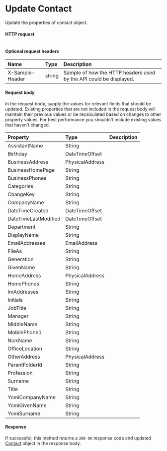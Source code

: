# Update Contact

Update the properties of contact object.
#### HTTP request
<!-- { "blockType": "ignored" } -->
```http

```

#### Optional request headers
| Name       | Type | Description|
|:-----------|:------|:----------|
| X-Sample-Header  | string  | Sample of how the HTTP headers used by the API could be displayed.|

#### Request body
In the request body, supply the values for relevant fields that should be updated. Existing properties that are not included in the request body will maintain their previous values or be recalculated based on changes to other property values. For best performance you shouldn't include existing values that haven't changed.

| Property	   | Type	|Description|
|:---------------|:--------|:----------|
|AssistantName|String||
|Birthday|DateTimeOffset||
|BusinessAddress|PhysicalAddress||
|BusinessHomePage|String||
|BusinessPhones|String||
|Categories|String||
|ChangeKey|String||
|CompanyName|String||
|DateTimeCreated|DateTimeOffset||
|DateTimeLastModified|DateTimeOffset||
|Department|String||
|DisplayName|String||
|EmailAddresses|EmailAddress||
|FileAs|String||
|Generation|String||
|GivenName|String||
|HomeAddress|PhysicalAddress||
|HomePhones|String||
|ImAddresses|String||
|Initials|String||
|JobTitle|String||
|Manager|String||
|MiddleName|String||
|MobilePhone1|String||
|NickName|String||
|OfficeLocation|String||
|OtherAddress|PhysicalAddress||
|ParentFolderId|String||
|Profession|String||
|Surname|String||
|Title|String||
|YomiCompanyName|String||
|YomiGivenName|String||
|YomiSurname|String||

#### Response
If successful, this method returns a `200 OK` response code and updated [Contact](../resources/contact.md) object in the response body.
